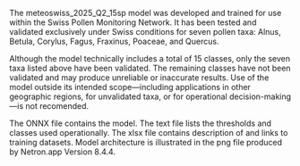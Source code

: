 The meteoswiss_2025_Q2_15sp model was developed and trained for use within the Swiss Pollen Monitoring Network. It has been tested and validated exclusively under Swiss conditions for seven pollen taxa: Alnus, Betula, Corylus, Fagus, Fraxinus, Poaceae, and Quercus.

Although the model technically includes a total of 15 classes, only the seven taxa listed above have been validated. The remaining classes have not been validated and may produce unreliable or inaccurate results.
Use of the model outside its intended scope—including applications in other geographic regions, for unvalidated taxa, or for operational decision-making—is not recomended.

The ONNX file contains the model. The text file lists the thresholds and classes used operationally. The xlsx file contains description of and links to training datasets. Model architecture is illustrated in the png file produced by Netron.app Version 8.4.4.



